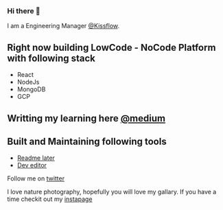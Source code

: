 ### Hi there 👋
 I am a Engineering Manager [@Kissflow](https://www.linkedin.com/company/kissflow/).
 
## Right now building LowCode - NoCode Platform with following stack
  * React
  * NodeJs
  * MongoDB
  * GCP

## Writting my learning here [@medium](https://medium.com/@saravananr_93203)

## Built and Maintaining following tools
  * [Readme later](https://readme-later.web.app/)
  * [Dev editor](https://dev-editor-9fe5b.web.app/)

Follow me on [twitter](https://twitter.com/sara_vananr)

I love nature photography, hopefully you will love my gallary.
If you have a time checkit out my [instapage](https://www.instagram.com/saravanan_ramupillai/) 

<!--
**saravanan10393/saravanan10393** is a ✨ _special_ ✨ repository because its `README.md` (this file) appears on your GitHub profile.

Here are some ideas to get you started:

- 🔭 I’m currently working on ...
- 🌱 I’m currently learning ...
- 👯 I’m looking to collaborate on ...
- 🤔 I’m looking for help with ...
- 💬 Ask me about ...
- 📫 How to reach me: ...
- 😄 Pronouns: ...
- ⚡ Fun fact: ...
-->
